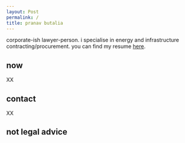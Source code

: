 ```yaml
---
layout: Post
permalink: /
title: pranav butalia
---
```

corporate-ish lawyer-person. i specialise in energy and infrastructure contracting/procurement. you can find my resume <a href="/about">here</a>.
<h2>now</h2>
XX
<h2>contact</h2>
XX
<h2>not legal advice </h2>
